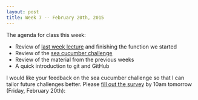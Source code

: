 ```yaml
---
layout: post
title: Week 7 -- February 20th, 2015
---
```


The agenda for class this week:

- Review of [last week lecture](/05-flow-and-functions/) and finishing the
  function we started
- Review of the [sea cucumber challenge](/challenges/#sea-cucumber)
- Review of the material from the previous weeks
- A quick introduction to git and GitHub

I would like your feedback on the sea cucumber challenge so that I can tailor
future challenges better. Please
[fill out the survey](https://docs.google.com/forms/d/1AWMBA7RKRqxg_tTn--GS8PsN7i3DvG9cDjj-yiRcSlE/viewform?usp=send_form)
by 10am tomorrow (Friday, February 20th):
